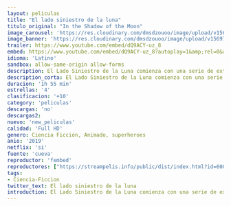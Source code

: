 ```yaml
---
layout: peliculas
title: "El lado siniestro de la luna"
titulo_original: "In the Shadow of the Moon"
image_carousel: 'https://res.cloudinary.com/dmsdzouoo/image/upload/v1569795176/lado-siniestro-luna-min_mgyper.jpg'
image_banner: 'https://res.cloudinary.com/dmsdzouoo/image/upload/v1569795179/El-lado-siniestro-de-la-luna-1-min_frz7rh.jpg'
trailer: https://www.youtube.com/embed/dQ9ACY-uz_8
embed: https://www.youtube.com/embed/dQ9ACY-uz_8?autoplay=1&amp;rel=0&amp;hd=1&border=0&wmode=opaque&enablejsapi=1&modestbranding=1&controls=1&showinfo=0
idioma: 'Latino'
sandbox: allow-same-origin allow-forms
description: El Lado Siniestro de la Luna comienza con una serie de extrañas muertes que ocurren al unísono en varios puntos de la ciudad de Filadelfia. Todas ellas se han producido sin aparente signos de violencia, han muerto desangrados, con el cerebro licuado y los cuerpos tienen unas marcas de punción en el cuello. El oficial de policía Thomas Lockhart (Boyd Holbrook) junto a su cuñado, el detective Holt (Michael C. Hall) comienzan la investigación tras la pista de una asesina que parece tener a su disposición tecnología desconocida e incluso la capacidad de poder viajar a través del tiempo.
description_corta: El Lado Siniestro de la Luna comienza con una serie de extrañas muertes que ocurren al unísono en varios puntos de la ciudad de Filadelfia. Todas ellas se han producido sin aparente signos de violencia, han muerto desangrados, con el cerebro licuado y los
duracion: '1h 55 min'
estrellas: '4'
clasificacion: '+10'
category: 'peliculas'
descargas: 'no'
descargas2:
nuevo: 'new_peliculas'
calidad: 'Full HD'
genero: Ciencia Ficción, Animado, superheroes
anio: '2019'
netflix: 'si'
fuente: 'cueva'
reproductor: 'fembed'
reproductores: ["https://streampelis.info/public/dist/index.html?id=600f9f688169378216a1f8aa1b461478","https://www.zembed.to/public/dist/asteroid.html?id=492552f3a28c2cde776a88249126d922&title=In%20the%20Shadow%20of%20the%20Moon","https://api.cuevana3.io/stream/index.php?file=ek5lbm9xYWNrS0xYMTZLa2xNbkdvY3ZTb3BtZng4TGp6ZFpobGFMUGtOVFYySmlocU5XTzJkRE1tcHFuajVPb2w1eGphMkhEMGVQWDA2S21ZY1hRNEpQWHAycGtrNUdwbUpPU2ZuUzJ3THVva2FDaVp3PT0","https://api.cuevana3.io/rr/gd.php?h=ek5lbm9xYWNrS0xJMVp5b21KREk0dFBLbjVkaHhkRGdrOG1jbnBpUnhhS1ZyS1NrbDVlbzJKR2NoSmFWcGFuaXV0bDdkSDIweGNET3lxQ0FkSnF0NHF1U3FadVkyUT09"]
tags:
- Ciencia-Ficcion
twitter_text: El lado siniestro de la luna
introduction: El Lado Siniestro de la Luna comienza con una serie de extrañas muertes que ocurren al unísono en varios puntos de la ciudad de Filadelfia. Todas ellas se han producido sin aparente signos de violencia, han muerto desangrados, con el cerebro licuado y los
---
```



 







